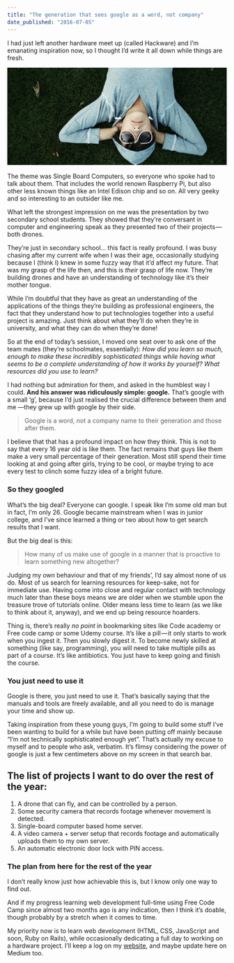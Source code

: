 ```yaml
---
title: "The generation that sees google as a word, not company"
date_published: "2016-07-05"
---
```


I had just left another hardware meet up (called Hackware) and I’m emanating inspiration now, so I thought I’d write it all down while things are fresh.

![photo-1431949662802-397529a8a873](images/photo-1431949662802-397529a8a873-1024x455.jpeg)

The theme was Single Board Computers, so everyone who spoke had to talk about them. That includes the world renown Raspberry Pi, but also other less known things like an Intel Edison chip and so on. All very geeky and so interesting to an outsider like me.

What left the strongest impression on me was the presentation by two secondary school students. They showed that they’re conversant in computer and engineering speak as they presented two of their projects — both drones.

They’re just in secondary school… this fact is really profound. I was busy chasing after my current wife when I was their age, occasionally studying because I (think I) knew in some fuzzy way that it’d affect my future. That was my grasp of the life then, and this is _their_ grasp of life now. They’re building drones and have an understanding of technology like it’s their mother tongue.

While I’m doubtful that they have as great an understanding of the applications of the things they’re building as professional engineers, the fact that they understand how to put technologies together into a useful project is amazing. Just think about what they’ll do when they’re in university, and what they can do when they’re done!

So at the end of today’s session, I moved one seat over to ask one of the team mates (they’re schoolmates, essentially): _How did you learn so much, enough to make these incredibly sophisticated things while having what seems to be a complete understanding of how it works by yourself? What resources did you use to learn?_

I had nothing but admiration for them, and asked in the humblest way I could. **And his answer was ridiculously simple: google.** That’s google with a small ‘g’, because I’d just realised the crucial difference between them and me —they grew up with google by their side.

> Google is a word, not a company name to their generation and those after them.

I believe that that has a profound impact on how they think. This is not to say that every 16 year old is like them. The fact remains that guys like them make a very small percentage of their generation. Most still spend their time looking at and going after girls, trying to be cool, or maybe trying to ace every test to clinch some fuzzy idea of a bright future.

### So they googled

What’s the big deal? Everyone can google. I speak like I’m some old man but in fact, I’m only 26. Google became mainstream when I was in junior college, and I’ve since learned a thing or two about how to get search results that I want.

But the big deal is this:

> How many of us make use of google in a manner that is proactive to learn something new altogether?

Judging my own behaviour and that of my friends’, I’d say almost none of us do. Most of us search for learning resources for keep-sake, not for immediate use. Having come into close and regular contact with technology much later than these boys means we are older when we stumble upon the treasure trove of tutorials online. Older means less time to learn (as we like to think about it, anyway), and we end up being resource hoarders.

Thing is, there’s really _no_ _point_ in bookmarking sites like Code academy or Free code camp or some Udemy course. It’s like a pill — it only starts to work when you ingest it. Then you slowly digest it. To become newly skilled at something (like say, programming), you will need to take multiple pills as part of a course. It’s like antibiotics. You just have to keep going and finish the course.

### You just need to use it

Google is there, you just need to use it. That’s basically saying that the manuals and tools are freely available, and all you need to do is manage your time and show up.

Taking inspiration from these young guys, I’m going to build some stuff I’ve been wanting to build for a while but have been putting off mainly because “I’m not technically sophisticated enough yet”. That’s actually my excuse to myself and to people who ask, verbatim. It’s flimsy considering the power of google is just a few centimeters above on my screen in that search bar.

## **The list of projects I want to do over the rest of the year:**

1. A drone that can fly, and can be controlled by a person.
2. Some security camera that records footage whenever movement is detected.
3. Single-board computer based home server.
4. A video camera + server setup that records footage and automatically uploads them to my own server.
5. An automatic electronic door lock with PIN access.

### The plan from here for the rest of the year

I don’t really know just how achievable this is, but I know only one way to find out.

And if my progress learning web development full-time using Free Code Camp since almost two months ago is any indication, then I think it’s doable, though probably by a stretch when it comes to time.

My priority now is to learn web development (HTML, CSS, JavaScript and soon, Ruby on Rails), while occasionally dedicating a full day to working on a hardware project. I’ll keep a log on my [website](https://www.nickang.com/), and maybe update here on Medium too.
